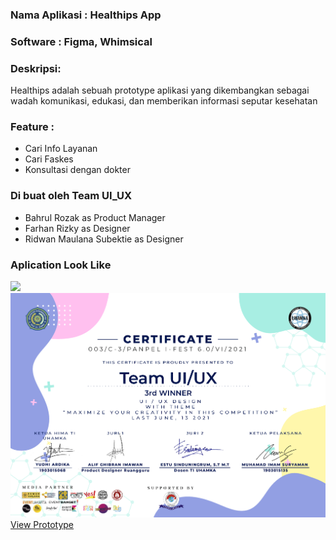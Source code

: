 ### Nama Aplikasi : Healthips App
### Software : Figma, Whimsical
### Deskripsi:
Healthips adalah sebuah prototype aplikasi yang dikembangkan sebagai wadah komunikasi, edukasi, dan memberikan informasi seputar kesehatan
### Feature :
- Cari Info Layanan
- Cari Faskes
- Konsultasi dengan dokter
### Di buat oleh Team UI_UX
- Bahrul Rozak as Product Manager
- Farhan Rizky as Designer
- Ridwan Maulana Subektie as Designer


### Aplication Look Like
![](https://github.com/Bahrul-Rozak/Healthips_App_Prototype/blob/main/demo.gif) <br>
![](https://github.com/Bahrul-Rozak/Healthips_App_Prototype/blob/main/Juara%203.jpg) <br>
[View Prototype](https://www.figma.com/proto/pnpFB9yL4qq35d0TSapCB4/Healtips-App?node-id=37%3A1027&scaling=scale-down&page-id=0%3A1)
